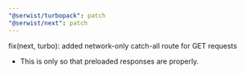 ```yaml
---
"@serwist/turbopack": patch
"@serwist/next": patch
---
```


fix(next, turbo): added network-only catch-all route for GET requests

- This is only so that preloaded responses are properly.
